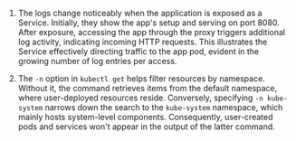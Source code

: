 1. The logs change noticeably when the application is exposed as a Service. Initially, they show the app's setup and serving on port 8080. After exposure, accessing the app through the proxy triggers additional log activity, indicating incoming HTTP requests. This illustrates the Service effectively directing traffic to the app pod, evident in the growing number of log entries per access.

2. The `-n` option in `kubectl get` helps filter resources by namespace. Without it, the command retrieves items from the default namespace, where user-deployed resources reside. Conversely, specifying `-n kube-system` narrows down the search to the `kube-system` namespace, which mainly hosts system-level components. Consequently, user-created pods and services won't appear in the output of the latter command.
